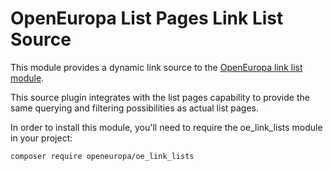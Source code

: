 # OpenEuropa List Pages Link List Source

This module provides a dynamic link source to the [OpenEuropa link list module](https://github.com/openeuropa/oe_link_lists).

This source plugin integrates with the list pages capability to provide the same querying and filtering possibilities as actual list pages.

In order to install this module, you'll need to require the oe_link_lists module in your project:

```
composer require openeuropa/oe_link_lists
```
